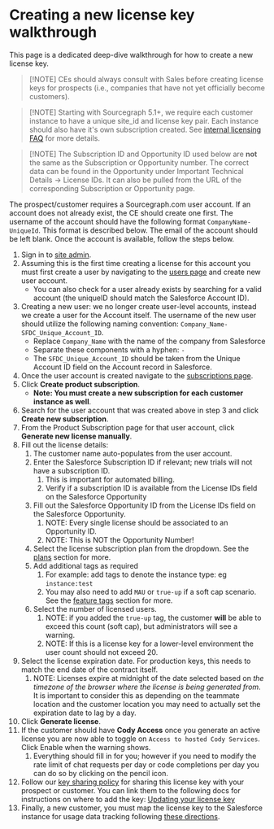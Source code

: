 # Creating a new license key walkthrough

This page is a dedicated deep-dive walkthrough for how to create a new license key.

> [!NOTE] CEs should always consult with Sales before creating license keys for prospects (i.e., companies that have not yet officially become customers).

> [!NOTE] Starting with Sourcegraph 5.1+, we require each customer instance to have a unique site_id and license key pair. Each instance should also have it's own subscription created. See [internal licensing FAQ](https://docs.google.com/document/d/1xzlkJd3HXGLzB67N7o-9T1s1YXhc1LeGDdJyKDyqfbI) for more details.

> [!NOTE] The Subscription ID and Opportunity ID used below are **not** the same as the Subscription or Opportunity number. The correct data can be found in the Opportunity under Important Technical Details -> License IDs. It can also be pulled from the URL of the corresponding Subscription or Opportunity page.

The prospect/customer requires a Sourcegraph.com user account. If an account does not already exist, the CE should create one first. The username of the account should have the following format `CompanyName-UniqueId`. This format is described below. The email of the account should be left blank. Once the account is available, follow the steps below.

1. Sign in to [site admin](license_keys.md#accessing-site-admin).
1. Assuming this is the first time creating a license for this account you must first create a user by navigating to the [users page](https://sourcegraph.com/site-admin/users) and create new user account.
   - You can also check for a user already exists by searching for a valid account (the uniqueID should match the Salesforce Account ID).
1. Creating a new user: we no longer create user-level accounts, instead we create a user for the Account itself. The username of the new user should utilize the following naming convention: `Company_Name-SFDC_Unique_Account_ID`.
   - Replace `Company_Name` with the name of the company from Salesforce
   - Separate these components with a hyphen: `-`
   - The `SFDC_Unique_Account_ID` should be taken from the Unique Account ID field on the Account record in Salesforce.
1. Once the user account is created navigate to the [subscriptions page](https://sourcegraph.com/site-admin/dotcom/product/subscriptions).
1. Click **Create product subscription**.
   - **Note: You must create a new subscription for each customer instance as well**.
1. Search for the user account that was created above in step 3 and click **Create new subscription**.
1. From the Product Subscription page for that user account, click **Generate new license manually**.
1. Fill out the license details:
   1. The customer name auto-populates from the user account.
   1. Enter the Salesforce Subscription ID if relevant; new trials will not have a subscription ID.
      1. This is important for automated billing.
      1. Verify if a subscription ID is available from the License IDs field on the Salesforce Opportunity
   1. Fill out the Salesforce Opportunity ID from the License IDs field on the Salesforce Opportunity.
      1. NOTE: Every single license should be associated to an Opportunity ID.
      1. NOTE: This is NOT the Opportunity Number!
   1. Select the license subscription plan from the dropdown. See the [plans](license_keys.md#plans) section for more.
   1. Add additional tags as required
      1. For example: add tags to denote the instance type: eg `instance:test`
      1. You may also need to add `MAU` or `true-up` if a soft cap scenario. See the [feature tags](license_keys.md#feature-tags) section for more.
   1. Select the number of licensed users.
      1. NOTE: if you added the `true-up` tag, the customer **will** be able to exceed this count (soft cap), but administrators will see a warning.
      1. NOTE: If this is a license key for a lower-level environment the user count should not exceed 20.
1. Select the license expiration date. For production keys, this needs to match the end date of the contract itself.
   1. NOTE: Licenses expire at midnight of the date selected based on _the timezone of the browser where the license is being generated from_. It is important to consider this as depending on the teammate location and the customer location you may need to actually set the expiration date to lag by a day.
1. Click **Generate license**.
1. If the customer should have **Cody Access** once you generate an active license you are now able to toggle on `Access to hosted Cody Services`. Click Enable when the warning shows.
   1. Everything should fill in for you; however if you need to modify the rate limit of chat requests per day or code completions per day you can do so by clicking on the pencil icon.
1. Follow our [key sharing policy](license_keys.md#license-key-sharing-policy) for sharing this license key with your prospect or customer. You can link them to the following docs for instructions on where to add the key: [Updating your license key](https://sourcegraph.com/docs/admin/subscriptions#updating-your-license-key)
1. Finally, a new customer, you must map the license key to the Salesforce instance for usage data tracking following [these directions](https://docs.google.com/document/d/12W85VTKLJg2Os74PWADxwOPfpMozB0mUm4Do6fN9dFs/edit?usp=sharing).
